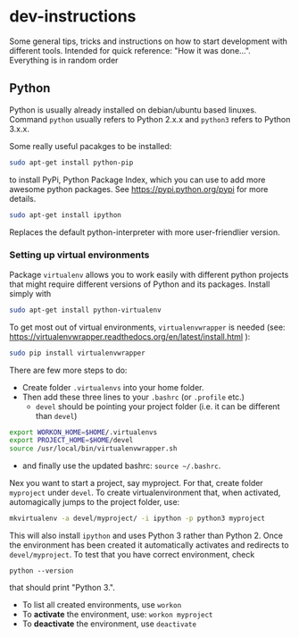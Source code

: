 # dev-instructions

Some general tips, tricks and instructions on how to start development with different tools.
Intended for quick reference: "How it was done...".
Everything is in random order

## Python

Python is usually already installed on debian/ubuntu based linuxes.
Command `python` usually refers to Python 2.x.x and `python3` refers to Python 3.x.x.

Some really useful pacakges to be installed:
```bash
sudo apt-get install python-pip
```
to install PyPi, Python Package Index, which you can use to add more awesome python packages. See https://pypi.python.org/pypi for more details.

```bash
sudo apt-get install ipython
```
Replaces the default python-interpreter with more user-friendlier version.


### Setting up virtual environments
Package `virtualenv` allows you to work easily with different python projects that might require different versions of Python and its packages.
Install simply with
```bash
sudo apt-get install python-virtualenv
```

To get most out of virtual environments, `virtualenvwrapper` is needed (see: https://virtualenvwrapper.readthedocs.org/en/latest/install.html ):
```bash
sudo pip install virtualenvwrapper
```
There are few more steps to do:
- Create folder `.virtualenvs` into your home folder.
- Then add these three lines to your `.bashrc` (or `.profile` etc.)
  - `devel` should be pointing your project folder (i.e. it can be different than `devel`)
```bash
export WORKON_HOME=$HOME/.virtualenvs
export PROJECT_HOME=$HOME/devel
source /usr/local/bin/virtualenvwrapper.sh
```
- and finally use the updated bashrc: `source ~/.bashrc`.

Nex you want to start a project, say myproject. For that, create folder `myproject` under `devel`.
To create virtualenvironment that, when activated, automagically jumps to the project folder, use:
```bash
mkvirtualenv -a devel/myproject/ -i ipython -p python3 myproject
```
This will also install `ipython` and uses Python 3 rather than Python 2. Once the environment has been created it automatically activates and redirects to `devel/myproject`. To test that you have correct environment, check

    python --version

that should print "Python 3.".

- To list all created environments, use `workon`
- To **activate** the environment, use: `workon myproject`
- To **deactivate** the environment, use `deactivate`

